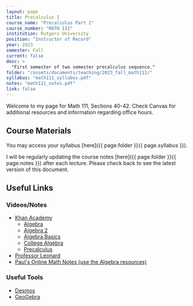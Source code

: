 ```yaml
---
layout: page
title: Precalculus I
course_name: "Precalculus Part I"
course_number: "MATH 111"
institution: Rutgers University
position: "Instructor of Record"
year: 2023
semester: Fall
current: false
desc: >
  "First semester of two semester precalculus sequence."
folder: "/assets/documents/teaching/2023_fall_math111/"
syllabus: "math111_syllabus.pdf"
notes: "math111_notes.pdf"
link: false
---
```


Welcome to my page for Math 111, Sections 40-42. Check Canvas for additional resources and information regarding office hours.

## Course Materials

You may access your syllabus [here]({{ page.folder }}{{ page.syllabus }}).

I will be regularly updating the course notes [here]({{ page.folder }}{{ page.notes }}) after each lecture. Please check back to see the latest version of this document.


## Useful Links

### Videos/Notes

* [Khan Academy](https://www.khanacademy.org)
  - [Algebra](https://www.khanacademy.org/math/algebra)
  - [Algebra 2](https://www.khanacademy.org/math/algebra2)
  - [Algebra Basics](https://www.khanacademy.org/math/algebra-basics)
  - [College Algebra](https://www.khanacademy.org/math/college-algebra)
  - [Precalculus](https://www.khanacademy.org/math/precalculus)
* [Professor Leonard](https://www.youtube.com/playlist?list=PLDesaqWTN6ESsmwELdrzhcGiRhk5DjwLP)
* [Paul's Online Math Notes (use the Algebra resources)](https://tutorial.math.lamar.edu/)



### Useful Tools

* [Desmos](https://www.desmos.com/calculator)
* [GeoGebra](https://www.geogebra.org/)
